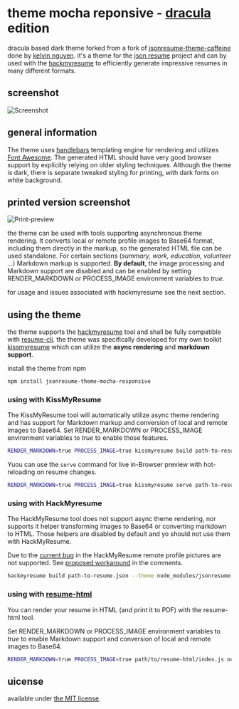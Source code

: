 # theme mocha reponsive - [dracula](https://draculatheme.com/) edition

dracula based dark theme forked from a fork of [jsonresume-theme-caffeine](https://github.com/kelyvin/jsonresume-theme-caffeine) done by [kelvin nguyen](https://github.com/kelyvin). it's a theme for the [json resume](http://jsonresume.org/) project and can by used with the [hackmyresume](https://github.com/hacksalot/hackmyresume) to efficiently generate impressive resumes in many different formats.

## screenshot
![Screenshot](screenshot.png "preview of the resume")

## general information
The theme uses [handlebars](https://handlebarsjs.com/) templating engine for rendering and utilizes [Font Awesome](https://fontawesome.com/). The generated HTML should have very good browser support by explicitly relying on older styling techniques. Although the theme is dark, there is separate tweaked styling for printing, with dark fonts on white background.

## printed version screenshot
![Print-preview](print-preview.png "preview of the printed output")

the theme can be used with tools supporting asynchronous theme rendering. It converts local or remote profile images to Base64 format, including them directly in the markup, so the generated HTML file can be used standalone. For certain sections (_summary, work, education, volunteer ..._) Markdown markup is supported. __By default__, the image processing and Markdown support are disabled and can be enabled by setting RENDER_MARKDOWN or PROCESS_IMAGE environment variables to _true_.

for usage and issues associated with hackmyresume see the next section.

## using the theme

the theme supports the [hackmyresume](https://github.com/hacksalot/hackmyresume) tool and shall be fully compatible with [resume-cli](https://github.com/jsonresume/resume-cli). the theme was specifically developed for my own toolkit [kissmyresume](https://github.com/karlitos/kissmyresume) which can utilize the __async rendering__ and __markdown support__.

install the theme from npm
```bash
npm install jsonresume-theme-mocha-responsive
```
### using with KissMyResume

The KissMyResume tool will automatically utilize async theme rendering and has support for Markdown markup and conversion of local and remote images to Base64. Set RENDER_MARKDOWN or PROCESS_IMAGE environment variables to _true_  to enable those features.

```bash
RENDER_MARKDOWN=true PROCESS_IMAGE=true kissmyresume build path-to-resume.json --theme jsonresume-theme-mocha-responsive/
```

Yuou can use the `serve` command for live in-Browser preview with hot-reloading on resume changes.

```bash
RENDER_MARKDOWN=true PROCESS_IMAGE=true kissmyresume serve path-to-resume.json --theme jsonresume-theme-mocha-responsive/
```

### using with HackMyresume

The HackMyResume tool does not support async theme rendering, nor supports it helper transforming images to Base64 or converting markdown to HTML. Those helpers are disabled by default and yo should not use them with HackMyResume.

Due to the [current bug](https://github.com/hacksalot/HackMyResume/issues/161) in the HackMyResume remote profile pictures are not supported. See [proposed workaround](https://github.com/hacksalot/HackMyResume/issues/161#issuecomment-441393008) in the comments.

```bash
hackmyresume build path-to-resume.json --theme node_modules/jsonresume-theme-mocha-responsive/
```

### using with [resume-html](https://github.com/hankchiutw/resume-html)

You can render your resume in HTML (and print it to PDF) with the resume-html tool.

Set RENDER_MARKDOWN or PROCESS_IMAGE environment variables to _true_ to enable Markdown support and conversion of local and remote images to Base64.

```bash
RENDER_MARKDOWN=true PROCESS_IMAGE=true path/to/resume-html/index.js outputFileName.html --resume path/to/resume.json --theme path/to/jsonresume-theme-mocha-responsive/
```

## uicense

available under [the MIT license](http://mths.be/mit).
